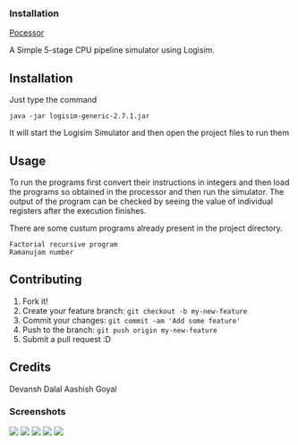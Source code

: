 ### Installation
[Pocessor](https://cloud.githubusercontent.com/assets/5080310/13196815/ad00f8ea-d7ff-11e5-8322-57fb8b7a47f4.png)

A Simple 5-stage CPU pipeline simulator using Logisim. 

## Installation

Just type the command
```
java -jar logisim-generic-2.7.1.jar
```

It will start the Logisim Simulator and then open the project files to run them

## Usage

To run the programs first convert their instructions in integers and then load the programs so obtained in the processor and then run the simulator. The output of the program can be checked by seeing the value of individual registers after the execution finishes. 

There are some custum programs already present in the project directory.
```
Factorial recursive program
Ramanujam number
```

## Contributing

1. Fork it!
2. Create your feature branch: `git checkout -b my-new-feature`
3. Commit your changes: `git commit -am 'Add some feature'`
4. Push to the branch: `git push origin my-new-feature`
5. Submit a pull request :D

<!-- ## History

TODO: Write history -->


## Credits

Devansh Dalal
Aashish Goyal

### Screenshots

[![](https://cloud.githubusercontent.com/assets/5080310/13196812/acac3648-d7ff-11e5-8a75-cbcaf2fc58bb.png)](https://cloud.githubusercontent.com/assets/5080310/13196812/acac3648-d7ff-11e5-8a75-cbcaf2fc58bb.png)
[![](https://cloud.githubusercontent.com/assets/5080310/13196813/acdb1472-d7ff-11e5-8847-8c69193eae77.png)](https://cloud.githubusercontent.com/assets/5080310/13196813/acdb1472-d7ff-11e5-8847-8c69193eae77.png)
[![](https://cloud.githubusercontent.com/assets/5080310/13196814/acff41c6-d7ff-11e5-880d-e6ab395af0e4.png)](https://cloud.githubusercontent.com/assets/5080310/13196814/acff41c6-d7ff-11e5-880d-e6ab395af0e4.png)
[![](https://cloud.githubusercontent.com/assets/5080310/13196817/ad034d66-d7ff-11e5-8dc5-b3e859f58253.png)](https://cloud.githubusercontent.com/assets/5080310/13196817/ad034d66-d7ff-11e5-8dc5-b3e859f58253.png)
[![](https://cloud.githubusercontent.com/assets/5080310/13196818/ad043c58-d7ff-11e5-9b29-24b613ecb3fe.png)](https://cloud.githubusercontent.com/assets/5080310/13196818/ad043c58-d7ff-11e5-9b29-24b613ecb3fe.png)


<!-- ## License
TODO: Write license -->
